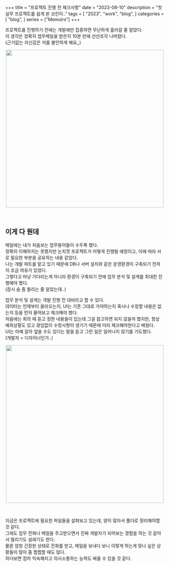 +++
title = "프로젝트 진행 전 체크사항"
date = "2023-08-10"
description = "첫 실무 프로젝트를 쉽게 본 코린이.."
tags = [
    "2023",
    "work",
    "blog",
]
categories = [
    "blog",
]
series = ["Memoirs"]
+++

프로젝트를 진행하기 전에는 개발에만 집중하면 무난하게 흘러갈 줄 알았다. <br> 이 생각은 정확히 업무메일을 받은지 10분 만에 산산조각 나버렸다. <br> (근거없는 자신감은 저를 불안하게 해요,,)

<p align="center"><img src="https://github.com/kmseunh/css-design-tools/assets/105186724/b10d883b-46a0-4794-be35-c8a781e98a89" width="500"></p>

<!--more-->

<br>

## 이게 다 뭔데

메일에는 내가 처음보는 업무용어들이 수두룩 했다. <br>
정확히 이해하지는 못했지만 눈치껏 프로젝트가 어떻게 진행될 예정이고, 이에 따라 서로 필요한 부분을 공유하는 내용 같았다. <br>
나는 개발 파트를 맡고 있기 때문에 DB나 서버 설치와 같은 운영환경이 구축되기 전까지 조금 여유가 있었다. <br>
그렇다고 마냥 기다리는게 아니라 환경이 구축되기 전에 업무 분석 및 설계를 최대한 진행해야 했다. <br>
(잠시 숨 좀 돌리는 줄 알았는데..)
<br>

업무 분석 및 설계는 개발 진행 전 대비라고 할 수 있다. <br>
데이터는 언제부터 올라오는지, UI는 기존 그대로 가야하는지 혹시나 수정할 내용은 없는지 등을 먼저 물어보고 체크해야 했다. <br>
처음에는 회의 때 듣고 정한 내용들이 있는데 그걸 참고하면 되지 않을까 했지만, 항상 예외상황도 있고 끊임없이 수정사항이 생기기 때문에 미리 체크해야한다고 배웠다. <br>
UI는 아예 갈아 엎을 수도 있다는 말을 듣고 그런 일은 일어나지 않기를 기도했다. <br>
(개발자 = 디자이너인가..)

<p align="center"><img src="https://github.com/kmseunh/css-design-tools/assets/105186724/1bf40448-4d29-49b4-95dd-33df53989357" width="500"></p>

<br>

지금은 프로젝트에 필요한 파일들을 살펴보고 있는데, 양이 많아서 폴더로 정리해야할 것 같다. <br>
그래도 업무 전화나 메일을 주고받으면서 진짜 개발자가 되어보는 경험을 하는 것 같아서 떨리기도 설레기도 한다. <br>
물론 엄청 긴장한 상태로 전화를 받고, 메일을 보내다 보니 이렇게 하는게 맞나 싶은 상황들이 많아 좀 찝찝할 때도 많다. <br>
하다보면 점차 익숙해지고 의사소통하는 능력도 배울 수 있을 것 같다.
